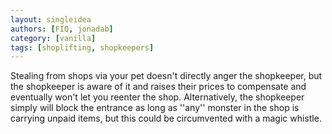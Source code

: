 ```yaml
---
layout: singleidea
authors: [FIQ, jonadab]
category: [vanilla]
tags: [shoplifting, shopkeepers]
---
```

Stealing from shops via your pet doesn't directly anger the shopkeeper, but the shopkeeper is aware of it and raises their prices to compensate and eventually won't let you reenter the shop. Alternatively, the shopkeeper simply will block the entrance as long as ''any'' monster in the shop is carrying unpaid items, but this could be circumvented with a magic whistle.
